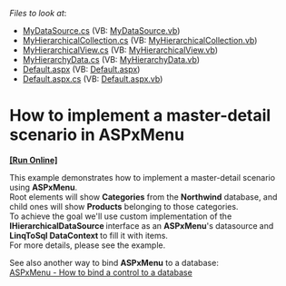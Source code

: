 <!-- default file list -->
*Files to look at*:

* [MyDataSource.cs](./CS/WebSite/App_Code/MyDataSource.cs) (VB: [MyDataSource.vb](./VB/WebSite/App_Code/MyDataSource.vb))
* [MyHierarchicalCollection.cs](./CS/WebSite/App_Code/MyHierarchicalCollection.cs) (VB: [MyHierarchicalCollection.vb](./VB/WebSite/App_Code/MyHierarchicalCollection.vb))
* [MyHierarchicalView.cs](./CS/WebSite/App_Code/MyHierarchicalView.cs) (VB: [MyHierarchicalView.vb](./VB/WebSite/App_Code/MyHierarchicalView.vb))
* [MyHierarchyData.cs](./CS/WebSite/App_Code/MyHierarchyData.cs) (VB: [MyHierarchyData.vb](./VB/WebSite/App_Code/MyHierarchyData.vb))
* [Default.aspx](./CS/WebSite/Default.aspx) (VB: [Default.aspx](./VB/WebSite/Default.aspx))
* [Default.aspx.cs](./CS/WebSite/Default.aspx.cs) (VB: [Default.aspx.vb](./VB/WebSite/Default.aspx.vb))
<!-- default file list end -->
# How to implement a master-detail scenario in ASPxMenu
<!-- run online -->
**[[Run Online]](https://codecentral.devexpress.com/e5192/)**
<!-- run online end -->


<p>This example demonstrates how to implement a master-detail scenario using <strong>ASPxMenu</strong>.<br />
Root elements will show <strong>Categories</strong> from the <strong>Northwind</strong> database, and child ones will show <strong>Products</strong> belonging to those categories.<br />
To achieve the goal we'll use custom implementation of the <strong>IHierarchicalDataSource </strong>interface as an <strong>ASPxMenu</strong>'s datasource<strong> </strong>and <strong>LinqToSql</strong><strong> </strong><strong>DataContext </strong>to fill it with items.<br />
For more details, please see the example.</p><p>See also another way to bind <strong>ASPxMenu</strong> to a database:<br />
<a href="https://www.devexpress.com/Support/Center/p/E49">ASPxMenu - How to bind a control to a database</a><u><br />
</u></p>

<br/>


